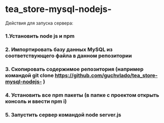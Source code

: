 # tea_store-mysql-nodejs-

Действия для запуска сервера:
### 1.Установить node js и npm
### 2. Импортировать базу данных MySQL из соответствующего файла в данном репозитории
### 3. Скопировать содержимое репозитория (например командой git clone https://github.com/guchvlado/tea_store-mysql-nodejs- )
### 4. Установить все npm пакеты (в папке с проектом открыть консоль и ввести npm i)
### 5. Запустить сервер командой node server.js
